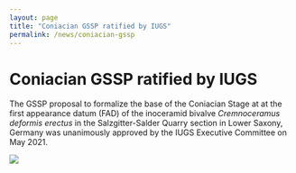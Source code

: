 ```yaml
---
layout: page
title: "Coniacian GSSP ratified by IUGS"
permalink: /news/coniacian-gssp
---
```

# Coniacian GSSP ratified by IUGS

The GSSP proposal to formalize the base of the Coniacian Stage at at the first appearance datum (FAD) of the inoceramid bivalve _Cremnoceramus deformis erectus_ in the Salzgitter-Salder Quarry section in Lower Saxony, Germany was unanimously approved by the IUGS Executive Committee on May 2021.

![](https://stratigraphy.org/subcommission-cretaceous/images/IUGS-ratification-to-ICS_ConiacianGSSP_Cretaceous.jpg)

